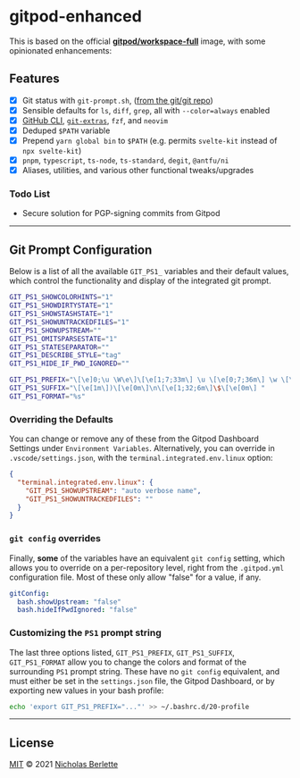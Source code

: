 # gitpod-enhanced

This is based on the official [**gitpod/workspace-full**](https://hub.docker.com/r/gitpod/workspace-full) image, with some opinionated enhancements:

## Features

- [x] Git status with `git-prompt.sh`, ([from the git/git repo](https://github.com/git/git/raw/master/contrib/completion/git-prompt.sh))
- [x] Sensible defaults for `ls`, `diff`, `grep`, all with `--color=always` enabled
- [x] [GitHub CLI](https://cli.github.com), [`git-extras`](https://github.com/tj/git-extras), `fzf`, and `neovim`
- [x] Deduped `$PATH` variable
- [x] Prepend `yarn global bin` to `$PATH` (e.g. permits `svelte-kit` instead of `npx svelte-kit`)
- [x] `pnpm`, `typescript`, `ts-node`, `ts-standard`, `degit`, `@antfu/ni`
- [x] Aliases, utilities, and various other functional tweaks/upgrades

### Todo List

- Secure solution for PGP-signing commits from Gitpod

---  

## Git Prompt Configuration

Below is a list of all the available `GIT_PS1_` variables and their default values, which control the functionality and display of the integrated git prompt.

```bash
GIT_PS1_SHOWCOLORHINTS="1"
GIT_PS1_SHOWDIRTYSTATE="1"
GIT_PS1_SHOWSTASHSTATE="1"
GIT_PS1_SHOWUNTRACKEDFILES="1"
GIT_PS1_SHOWUPSTREAM=""
GIT_PS1_OMITSPARSESTATE="1"
GIT_PS1_STATESEPARATOR=""
GIT_PS1_DESCRIBE_STYLE="tag"
GIT_PS1_HIDE_IF_PWD_IGNORED=""

GIT_PS1_PREFIX="\[\e]0;\u \W\e\]\[\e[1;7;33m\] \u \[\e[0;7;36m\] \w \[\e[0;1m\] git:("
GIT_PS1_SUFFIX="\[\e[1m\])\[\e[0m\]\n\[\e[1;32;6m\]\$\[\e[0m\] "
GIT_PS1_FORMAT="%s"
```

### Overriding the Defaults

You can change or remove any of these from the Gitpod Dashboard Settings under `Environment Variables`. Alternatively, you can override in `.vscode/settings.json`, with the `terminal.integrated.env.linux` option:

```json
{
  "terminal.integrated.env.linux": {
    "GIT_PS1_SHOWUPSTREAM": "auto verbose name",
    "GIT_PS1_SHOWUNTRACKEDFILES": ""
  }
}
```

### `git config` overrides

Finally, **some** of the variables have an equivalent `git config` setting, which allows you to override on a per-repository level, right from the `.gitpod.yml` configuration file. Most of these only allow "false" for a value, if any.

```yaml
gitConfig:
  bash.showUpstream: "false"
  bash.hideIfPwdIgnored: "false"
```

### Customizing the `PS1` prompt string

The last three options listed, `GIT_PS1_PREFIX`, `GIT_PS1_SUFFIX`, `GIT_PS1_FORMAT` allow you to change the colors and format of the surrounding `PS1` prompt string. These have no `git config` equivalent, and must either be set in the `settings.json` file, the Gitpod Dashboard, or by exporting new values in your bash profile:

```bash
echo 'export GIT_PS1_PREFIX="..."' >> ~/.bashrc.d/20-profile
```

---  

## License

[MIT](https://mit-license.org) © 2021 [Nicholas Berlette](https://github.com/nberlette)
